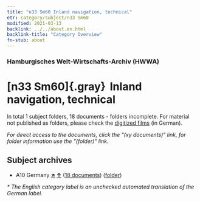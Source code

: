 ```yaml
---
title: "n33 Sm60 Inland navigation, technical"
etr: category/subject/n33 Sm60
modified: 2021-03-13
backlink: ../../about.en.html
backlink-title: "Category Overview"
fn-stub: about
---
```


### Hamburgisches Welt-Wirtschafts-Archiv (HWWA)
# [n33 Sm60]{.gray}&#8201; Inland navigation, technical&#160; 





In total 1 subject folders, 18 documents - folders incomplete.
For material not published as folders, please check the [digitized films](/film/h1_sh) (in German).

_For direct access to the documents, click the "(xy documents)" link, for folder information use the "(folder)" link._

## Subject archives


- A10 Germany [**&nearr;**](../../../geo/i/126128/about.en.html "Germany (all folders)") [**&uarr;**](../../../geo/about.en.html#A10 "Country category system") (<a href="https://pm20.zbw.eu/dfgview/sh/126128,204340" title="about: Germany : Inland navigation, technical" target="_blank">18 documents</a>) ([folder](../../../../folder/sh/1261xx/126128/2043xx/204340/about.en.html))


_* The English category label is an unchecked automated translation of the German label._

